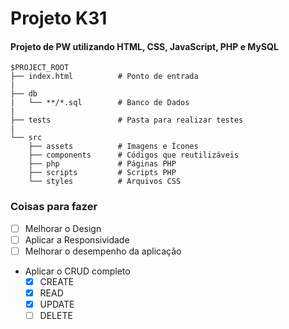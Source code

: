 # Projeto K31

#### Projeto de PW utilizando HTML, CSS, JavaScript, PHP e MySQL

```
$PROJECT_ROOT
├── index.html          # Ponto de entrada
|
├── db
|   └── **/*.sql        # Banco de Dados
|
├── tests               # Pasta para realizar testes
|
└── src
    ├── assets          # Imagens e Ícones
    ├── components      # Códigos que reutilizáveis
    ├── php             # Páginas PHP
    ├── scripts         # Scripts PHP
    └── styles          # Arquivos CSS
```

### Coisas para fazer

- [ ] Melhorar o Design
- [ ] Aplicar a Responsividade
- [ ] Melhorar o desempenho da aplicação
- Aplicar o CRUD completo
  - [x] CREATE
  - [x] READ
  - [x] UPDATE
  - [ ] DELETE
